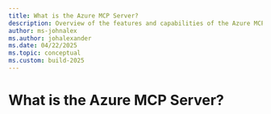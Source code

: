 ```yaml
---
title: What is the Azure MCP Server?
description: Overview of the features and capabilities of the Azure MCP Server that helps developers be more productive when building and deploying apps to Azure.
author: ms-johnalex
ms.author: johalexander
ms.date: 04/22/2025
ms.topic: conceptual
ms.custom: build-2025
---
```


# What is the Azure MCP Server?
